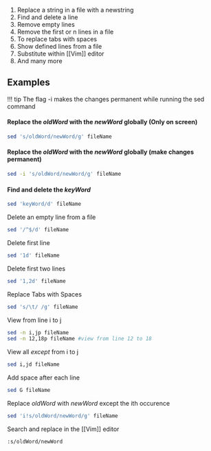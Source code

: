 1. Replace a string in a file with a newstring 
2. Find and delete a line 
3. Remove empty lines 
4. Remove the first or n lines in a file 
5. To replace tabs with spaces 
6. Show defined lines from a file 
7. Substitute within [[Vim]] editor 
8. And many more 

## Examples 
!!! tip
	The flag -i makes the changes permanent while running the sed command 

#### Replace the *oldWord* with the *newWord* globally (Only on screen)
```bash
sed 's/oldWord/newWord/g' fileName
```

#### Replace the *oldWord* with the *newWord* globally (make changes permanent)
```bash
sed -i 's/oldWord/newWord/g' fileName
```

#### Find and delete the *keyWord*
```bash
sed 'keyWord/d' fileName
```

Delete an empty line from a file
```bash
sed '/^$/d' fileName
```

Delete first line
```bash
sed '1d' fileName
```

Delete first two lines
```bash
sed '1,2d' fileName
```

Replace Tabs with Spaces
```bash
sed 's/\t/ /g' fileName
```

View from line i to j
```bash
sed -n i,jp fileName
sed -n 12,18p fileName #view from line 12 to 18
```

View all *except* from i to j 
```bash
sed i,jd fileName
```

Add space after each line
```bash
sed G fileName
```

Replace *oldWord* with *newWord* except the ith occurence
```bash
sed 'i!s/oldWord/newWord/g' fileName
```

Search and replace in the [[Vim]] editor 
```vim
:s/oldWord/newWord
```
